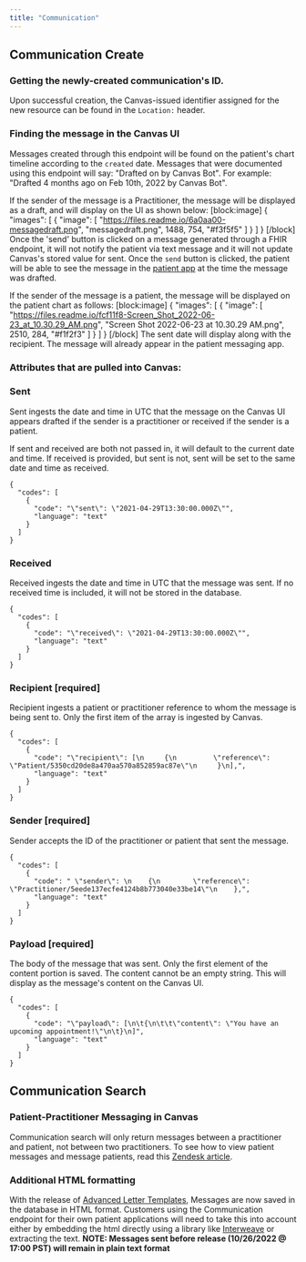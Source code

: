 ```yaml
---
title: "Communication"
---
```


## Communication Create

### Getting the newly-created communication's ID.
Upon successful creation, the Canvas-issued identifier assigned for the new resource can be found in the `Location:` header.

### Finding the message in the Canvas UI

Messages created through this endpoint will be found on the patient's chart timeline according to the `created` date. Messages that were documented using this endpoint will say: "Drafted <time since message was sent> on <sent time> by Canvas Bot". For example: "Drafted 4 months ago on Feb 10th, 2022 by Canvas Bot". 

If the sender of the message is a Practitioner, the message will be displayed as a draft, and will display on the UI as shown below: 
[block:image]
{
  "images": [
    {
      "image": [
        "https://files.readme.io/6a0aa00-messagedraft.png",
        "messagedraft.png",
        1488,
        754,
        "#f3f5f5"
      ]
    }
  ]
}
[/block]
Once the 'send' button is clicked on a message generated through a FHIR endpoint, it will not notify the patient via text message and it will not update Canvas's stored value for sent. Once the `send` button is clicked, the patient will be able to see the message in the [patient app](https://canvas-medical.zendesk.com/hc/en-us/articles/4403783063443-Patient-App-Instructions-for-Patients#h_01FARRDABWQFCWZ8YX94PPNKDQ) at the time the message was drafted. 

 
If the sender of the message is a patient, the message will be displayed on the patient chart as follows:
[block:image]
{
  "images": [
    {
      "image": [
        "https://files.readme.io/fcf11f8-Screen_Shot_2022-06-23_at_10.30.29_AM.png",
        "Screen Shot 2022-06-23 at 10.30.29 AM.png",
        2510,
        284,
        "#f1f2f3"
      ]
    }
  ]
}
[/block]
The sent date will display along with the recipient. The message will already appear in the patient messaging app. 

### Attributes that are pulled into Canvas:

### Sent

Sent ingests the date and time in UTC that the message on the Canvas UI appears drafted if the sender is a practitioner or received if the sender is a patient. 

If sent and received are both not passed in, it will default to the current date and time. If received is provided, but sent is not, sent will be set to the same date and time as received. 
```
{
  "codes": [
    {
      "code": "\"sent\": \"2021-04-29T13:30:00.000Z\"",
      "language": "text"
    }
  ]
}
```
### Received

Received ingests the date and time in UTC that the message was sent. If no received time is included, it will not be stored in the database. 
```
{
  "codes": [
    {
      "code": "\"received\": \"2021-04-29T13:30:00.000Z\"",
      "language": "text"
    }
  ]
}
```
### Recipient [required]

Recipient ingests a patient or practitioner reference to whom the message is being sent to. Only the first item of the array is ingested by Canvas.
```
{
  "codes": [
    {
      "code": "\"recipient\": [\n     {\n         \"reference\": \"Patient/5350cd20de8a470aa570a852859ac87e\"\n     }\n],",
      "language": "text"
    }
  ]
}
```
### Sender [required]

Sender accepts the ID of the practitioner or patient that sent the message. 
```
{
  "codes": [
    {
      "code": " \"sender\": \n    {\n        \"reference\": \"Practitioner/5eede137ecfe4124b8b773040e33be14\"\n    },",
      "language": "text"
    }
  ]
}
```
### Payload [required]

The body of the message that was sent. Only the first element of the content portion is saved. The content cannot be an empty string. This will display as the message's content on the Canvas UI.
```
{
  "codes": [
    {
      "code": "\"payload\": [\n\t{\n\t\t\"content\": \"You have an upcoming appointment!\"\n\t}\n]",
      "language": "text"
    }
  ]
}
```
## Communication Search

### Patient-Practitioner Messaging in Canvas

Communication search will only return messages between a practitioner and patient, not between two practitioners. To see how to view patient messages and message patients, read this [Zendesk article](https://canvas-medical.zendesk.com/hc/en-us/articles/1500001593221-Patient-Message-Inbox-).

### Additional HTML formatting

With the release of [Advanced Letter Templates](https://canvas-medical.zendesk.com/hc/en-us/articles/1500003414602-Creating-letter-templates), Messages are now saved in the database in HTML format. Customers using the Communication endpoint for their own patient applications will need to take this into account either by embedding the html directly using a library like [Interweave](https://interweave.dev/docs/#markup-) or extracting the text.  **NOTE: Messages sent before release (10/26/2022 @ 17:00 PST) will remain in plain text format**